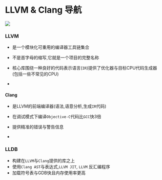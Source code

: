 # LLVM & Clang 导航
![](https://ws3.sinaimg.cn/large/006tNc79gy1g2j8a0ij5kj31jk0dwkjl.jpg)
### LLVM
- 是一个模块化可重用的编译器工具链集合
- 不是首字母的缩写,它就是一个项目的完整名称
- 核心库围绕一种良好的代码表示语言(`IR`)提供了优化器与目标CPU代码生成器(包括一些不常见的CPU)

-
#### Clang
- 是LLVM的前端编译器(语法,语意分析,生成`IR`代码)
- 在调试模式下编译`Objective-C`代码比`GCC`快3倍
- 提供精准的错误与警告信息

-
### LLDB
- 构建在`LLVM`与`Clang`提供的库之上
- 使用`Clang AST`与表达式,`LLVM JIT`, `LLVM` 反汇编程序
- 加载符号表与GDB快且内存使用率更高


